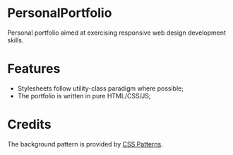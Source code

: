 # PersonalPortfolio
Personal portfolio aimed at exercising responsive web design development skills.

# Features 
- Stylesheets follow utility-class paradigm where possible;
- The portfolio is written in pure HTML/CSS/JS;

# Credits 
The background pattern is provided by [CSS Patterns](https://github.com/Afif13/CSS-Pattern).